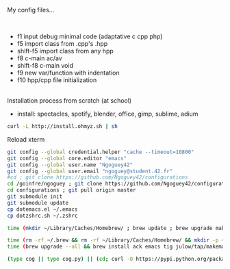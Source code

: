 My config files...

<BR>

* f1 input debug minimal code (adaptative c cpp php)
* f5 import class from .cpp's .hpp
* shift-f5 import class from any hpp
* f8 c-main ac/av
* shift-f8 c-main void
* f9 new var/function with indentation
* f10 hpp/cpp file initialization

<BR>
Installation process from scratch (at school)

- install: spectacles, spotify, blender, office, gimp, sublime, adium

```sh
curl -L http://install.ohmyz.sh | sh
```
Reload xterm
```sh
git config --global credential.helper "cache --timeout=10800"
git config --global core.editor "emacs"
git config --global user.name "Ngoguey42"
git config --global user.email "ngoguey@student.42.fr"
#cd ; git clone https://github.com/Ngoguey42/configurations
cd /goinfre/ngoguey ; git clone https://github.com/Ngoguey42/configurations
cd configurations ; git pull origin master
git submodule init
git submodule update
cp dotemacs.el ~/.emacs
cp dotzshrc.sh ~/.zshrc

time (mkdir ~/Library/Caches/Homebrew/ ; brew update ; brew upgrade makemake)

time (rm -rf ~/.brew && rm -rf ~/Library/Caches/Homebrew/ && mkdir -p ~/Library/Caches/Homebrew/ && /usr/local/bin/brew update)
time (brew upgrade --all && brew install ack emacs tig julow/tap/makemake rlwrap homebrew/versions/glfw3 && brew install ocaml --HEAD && brew update && brew upgrade --all)

(type cog || type cog.py) || (cd; curl -O https://pypi.python.org/packages/source/c/cogapp/cogapp-2.4.tar.gz && tar -zxvf cogapp-2.4.tar.gz && cd cogapp-2.4 && python setup.py install && cd && rm -rf cogapp-2.4 cogapp-2.4.tar.gz)

```
